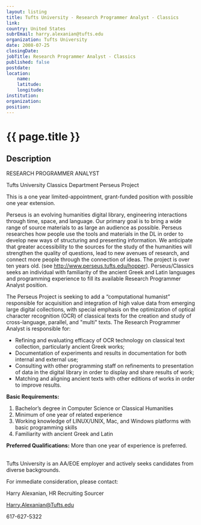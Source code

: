 ```yaml
---
layout: listing
title: Tufts University - Research Programmer Analyst - Classics
link:
country: United States
subrEmail: harry.alexanian@tufts.edu
organization: Tufts University 
date: 2008-07-25
closingDate: 
jobTitle: Research Programmer Analyst - Classics
published: false
postdate:
location:
    name: 
    latitude: 
    longitude: 
institution: 
organization: 
position: 
--- 
```



# {{ page.title }}

## Description






<P>

RESEARCH PROGRAMMER ANALYST  <p> Tufts University Classics Department Perseus Project <p> 
This is a one year limited-appointment, grant-funded position with possible one year extension.</b> <p>Perseus is an evolving humanities digital library, engineering interactions through time, space, and language. Our primary goal is to bring a wide range of source materials to as large an audience as possible. Perseus researches how people use the tools and materials in the DL in order to develop new ways of structuring and presenting information. We anticipate that greater accessibility to the sources for the study of the humanities will strengthen the quality of questions, lead to new avenues of research, and connect more people through the connection of ideas. The project is over ten years old. (see http://www.perseus.tufts.edu/hopper). Perseus/Classics seeks an individual with familiarity of the ancient Greek and Latin languages and programming experience to fill its available Research Programmer Analyst position.</p> The Perseus Project is seeking to add a “computational humanist” responsible for acquisition and integration of high value data from emerging large digital collections, with special emphasis on the optimization of optical character recognition (OCR) of classical texts for the creation and study of cross-language, parallel, and "multi" texts. The Research Programmer Analyst is responsible for: <UL> <LI>Refining and evaluating efficacy of OCR technology on classical text collection, particularly ancient Greek works; <LI>Documentation of experiments and results in documentation for both internal and external use; <LI>Consulting with other programming staff on refinements to presentation of data in the digital library in order to display and share results of work; <LI>Matching and aligning ancient texts with other editions of works in order to improve results.</UL> <b>Basic Requirements:</b><OL> <LI>Bachelor’s degree in Computer Science or Classical Humanities <LI>Minimum of one year of related experience <LI>Working knowledge of LINUX/UNIX, Mac, and Windows platforms with basic programming skills <LI>Familiarity with ancient Greek and Latin</OL> <p><b>Preferred Qualifications:</b> More than one year of experience is preferred. </p>   
Tufts University is an AA/EOE employer and actively seeks candidates from diverse backgrounds.

For immediate consideration, please contact: <P> 
Harry Alexanian, HR Recruiting Sourcer <P>
Harry.Alexanian@Tufts.edu <P>
617-627-5322

</P>
